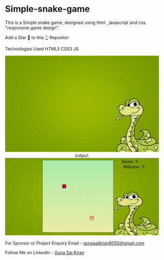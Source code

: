 # Simple-snake-game
This is a Simple snake game, designed using html , javascript and css.
 "responsive game design".

Add a Star 🌟 to this 👆 Repositor

Technologies Used
HTML5
CSS3
JS

<p align="center">
  <img src="https://github.com/Gunasaikiran/Simple-snake-game/blob/main/img/bg.jpg" >
 output:
  <img src="https://github.com/Gunasaikiran/Simple-snake-game/blob/main/Snake%20game%20output.png" >
  
</p>


For Sponsor or Project Enquiry
Email - gunasaikiran8055@gmail.com

Follow Me on
LinkedIn - <a href="https://www.linkedin.com/in/guna-sai-kiran-b526a2220/">Guna Sai Kiran</a>


